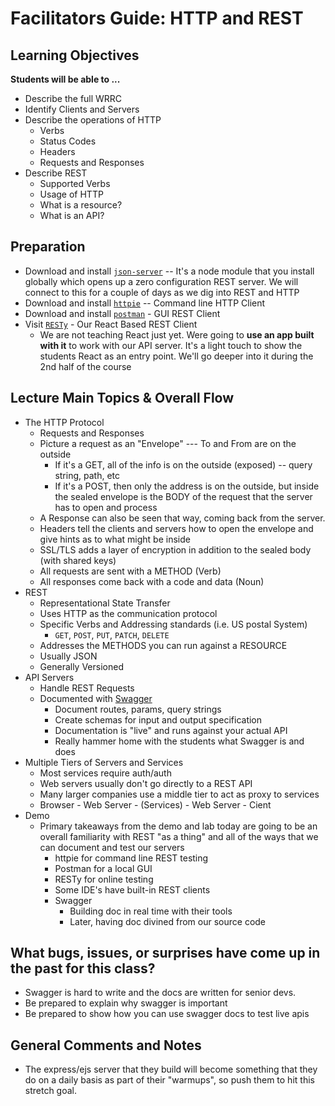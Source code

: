 # Facilitators Guide: HTTP and REST

## Learning Objectives

**Students will be able to ...**

* Describe the full WRRC
* Identify Clients and Servers
* Describe the operations of HTTP
  * Verbs
  * Status Codes
  * Headers
  * Requests and Responses
* Describe REST
  * Supported Verbs
  * Usage of HTTP
  * What is a resource?
  * What is an API?

## Preparation
* Download and install [`json-server`](https://github.com/typicode/json-server) -- It's a node module that you install globally which opens up a zero configuration REST server.  We will connect to this for a couple of days as we dig into REST and HTTP
* Download and install [`httpie`](https://httpie.org/) -- Command line HTTP Client
* Download and install [`postman`](https://www.getpostman.com/) - GUI REST Client
* Visit [`RESTy`](https://resty.netlify.com/) - Our React Based REST Client
  * We are not teaching React just yet. Were going to **use an app built with it** to work with our API server. It's a light touch to show the students React as an entry point. We'll go deeper into it during the 2nd half of the course

## Lecture Main Topics & Overall Flow
* The HTTP Protocol
  * Requests and Responses
  * Picture a request as an "Envelope" --- To and From are on the outside
    * If it's a GET, all of the info is on the outside (exposed) -- query string, path, etc
    * If it's a POST, then only the address is on the outside, but inside the sealed envelope is the BODY of the request that the server has to open and process
  * A Response can also be seen that way, coming back from the server.
  * Headers tell the clients and servers how to open the envelope and give hints as to what might be inside
  * SSL/TLS adds a layer of encryption in addition to the sealed body (with shared keys)
  * All requests are sent with a METHOD (Verb)
  * All responses come back with a code and data (Noun)
* REST
  * Representational State Transfer
  * Uses HTTP as the communication protocol
  * Specific Verbs and Addressing standards (i.e. US postal System)
    * `GET`, `POST`, `PUT`, `PATCH`, `DELETE`
  * Addresses the METHODS you can run against a RESOURCE
  * Usually JSON
  * Generally Versioned
* API Servers
  * Handle REST Requests
  * Documented with [Swagger](https://swagger.io/)
    * Document routes, params, query strings
    * Create schemas for input and output specification
    * Documentation is "live" and runs against your actual API
    * Really hammer home with the students what Swagger is and does
* Multiple Tiers of Servers and Services
  * Most services require auth/auth
  * Web servers usually don't go directly to a REST API
  * Many larger companies use a middle tier to act as proxy to services
  * Browser - Web Server - (Services) - Web Server - Cient
* Demo
  * Primary takeaways from the demo and lab today are going to be an overall familiarity with REST "as a thing" and all of the ways that we can document and test our servers
    * httpie for command line REST testing
    * Postman for a local GUI
    * RESTy for online testing
    * Some IDE's have built-in REST clients
    * Swagger
      * Building doc in real time with their tools
      * Later, having doc divined from our source code

## What bugs, issues, or surprises have come up in the past for this class?

* Swagger is hard to write and the docs are written for senior devs.
* Be prepared to explain why swagger is important
* Be prepared to show how you can use swagger docs to test live apis

## General Comments and Notes
* The express/ejs server that they build will become something that they do on a daily basis as part of their "warmups", so push them to hit this stretch goal.
